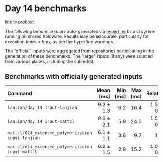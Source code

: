 # Day 14 benchmarks

[link to problem](http://adventofcode.com/2021/day/14)

The following benchmarks are auto-generated via [hyperfine](https://github.com/sharkdp/hyperfine) by a ci system running on shared hardware. Results may be inaccurate, particularly for execution times < 5ms, as per the hyperfine warnings.

The "official" inputs were aggregated from repositories participating in the generation of these benchmarks. The "large" inputs (if any) were sourced from various places, including the subreddit.

## Benchmarks with officially generated inputs
| Command | Mean [ms] | Min [ms] | Max [ms] | Relative |
|:---|---:|---:|---:|---:|
| `lanjian/day_14 input-lanjian` | 9.2 ± 1.3 | 6.2 | 16.4 | 1.50 ± 0.34 |
| `lanjian/day_14 input-mattcl` | 9.6 ± 2.1 | 5.9 | 24.0 | 1.57 ± 0.44 |
| `mattcl/014_extended_polymerization input-lanjian` | 6.1 ± 1.1 | 3.6 | 9.7 | 1.00 |
| `mattcl/014_extended_polymerization input-mattcl` | 6.2 ± 1.5 | 2.9 | 15.2 | 1.01 ± 0.30 |
